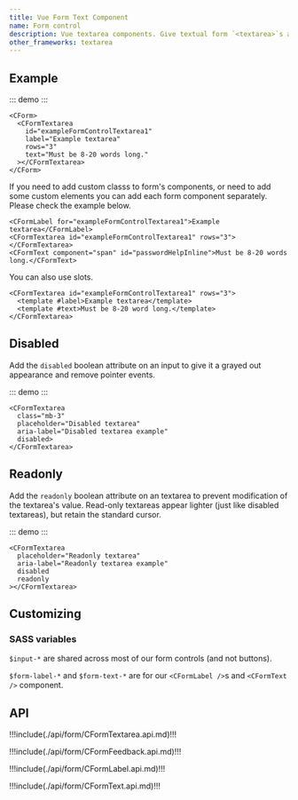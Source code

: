 ```yaml
---
title: Vue Form Text Component
name: Form control
description: Vue textarea components. Give textual form `<textarea>`s an upgrade with custom styles, sizing, focus states, validation, and more.
other_frameworks: textarea
---
```


## Example

::: demo
<CFormTextarea
  id="exampleFormControlTextarea1"
  label="Example textarea"
  rows="3"
  text="Must be 8-20 words long."></CFormTextarea>
:::
```vue
<CForm>
  <CFormTextarea
    id="exampleFormControlTextarea1"
    label="Example textarea"
    rows="3"
    text="Must be 8-20 words long."
  ></CFormTextarea>
</CForm>
```

If you need to add custom classs to form's components, or need to add some custom elements you can add each form component separately. Please check the example below.

```vue
<CFormLabel for="exampleFormControlTextarea1">Example textarea</CFormLabel>
<CFormTextarea id="exampleFormControlTextarea1" rows="3"></CFormTextarea>
<CFormText component="span" id="passwordHelpInline">Must be 8-20 words long.</CFormText>
```

You can also use slots.

```vue
<CFormTextarea id="exampleFormControlTextarea1" rows="3">
  <template #label>Example textarea</template>
  <template #text>Must be 8-20 word long.</template>
</CFormTextarea>
```

## Disabled

Add the `disabled` boolean attribute on an input to give it a grayed out appearance and remove pointer events.

::: demo
<CFormTextarea
  class="mb-3"
  placeholder="Disabled textarea"
  aria-label="Disabled textarea example"
  disabled></CFormTextarea>
:::
```vue
<CFormTextarea
  class="mb-3"
  placeholder="Disabled textarea"
  aria-label="Disabled textarea example"
  disabled>
</CFormTextarea>
```

## Readonly

Add the `readonly` boolean attribute on an textarea to prevent modification of the textarea's value. Read-only textareas appear lighter (just like disabled textareas), but retain the standard cursor.

::: demo
<CFormTextarea
  placeholder="Readonly textarea"
  aria-label="Readonly textarea example"
  disabled
  readonly></CFormTextarea>
:::
```vue
<CFormTextarea
  placeholder="Readonly textarea"
  aria-label="Readonly textarea example"
  disabled
  readonly
></CFormTextarea>
```

## Customizing

### SASS variables

`$input-*` are shared across most of our form controls (and not buttons).

<ScssDocs file="_variables.scss" capture="form-input-variables" />

`$form-label-*` and `$form-text-*` are for our `<CFormLabel />`s and `<CFormText />` component.

<ScssDocs file="_variables.scss" capture="form-label-variables" />

<ScssDocs file="_variables.scss" capture="form-text-variables" />

## API

!!!include(./api/form/CFormTextarea.api.md)!!!

!!!include(./api/form/CFormFeedback.api.md)!!!

!!!include(./api/form/CFormLabel.api.md)!!!

!!!include(./api/form/CFormText.api.md)!!!